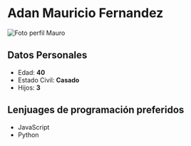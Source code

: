 # Adan Mauricio Fernandez
![Foto perfil Mauro](https://github.com/user-attachments/assets/484a253d-bb83-45d0-a1e1-8101ebe272ed)
## Datos Personales
* Edad: **40**
* Estado Civil: **Casado**
* Hijos: **3**
## Lenjuages de programación preferidos
* JavaScript
* Python



